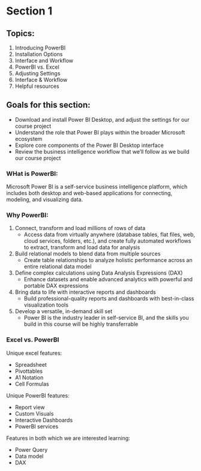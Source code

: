 # Section 1

## Topics:

1. Introducing PowerBI
2. Installation Options
3. Interface and Workflow
4. PowerBI vs. Excel
5. Adjusting Settings
6. Interface & Workflow
7. Helpful resources

## Goals for this section:

- Download and install Power BI Desktop, and adjust the settings for our course project
- Understand the role that Power BI plays within the broader Microsoft ecosystem
- Explore core components of the Power BI Desktop interface
- Review the business intelligence workflow that we’ll follow as we build our course project

### WHat is PowerBI:
Microsoft Power BI is a self-service business intelligence platform, which includes both desktop and web-based applications for connecting, modeling, and visualizing data.

### Why PowerBI:

1. Connect, transform and load millions of rows of data
    - Access data from virtually anywhere (database tables, flat files, web, cloud services, folders, etc.), and create fully automated workflows to extract, transform and load data for analysis
2. Build relational models to blend data from multiple sources
    - Create table relationships to analyze holistic performance across an entire relational data model
3. Define complex calculations using Data Analysis Expressions (DAX)
    - Enhance datasets and enable advanced analytics with powerful and portable DAX expressions
4. Bring data to life with interactive reports and dashboards
    - Build professional-quality reports and dashboards with best-in-class visualization tools
5. Develop a versatile, in-demand skill set
    - Power BI is the industry leader in self-service BI, and the skills you build in this course will be highly transferrable

### Excel vs. PowerBI

Unique excel features:
  - Spreadsheet
  - Pivottables
  - A1 Notation
  - Cell Formulas

Unique PowerBI features:
  - Report view
  - Custom Visuals
  - Interactive Dashboards
  - PowerBI services

Features in both which we are interested learning:
  - Power Query
  - Data model
  - DAX


